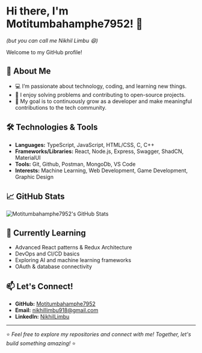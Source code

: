 # Hi there, I'm Motitumbahamphe7952! 👋
*(but you can call me Nikhil Limbu 😄)*

Welcome to my GitHub profile!

## 🚀 About Me
- 💻 I’m passionate about technology, coding, and learning new things.
- 🌟 I enjoy solving problems and contributing to open-source projects.
- 🎯 My goal is to continuously grow as a developer and make meaningful contributions to the tech community.

## 🛠️ Technologies & Tools
- **Languages:** TypeScript, JavaScript, HTML/CSS, C, C++
- **Frameworks/Libraries:** React, Node.js, Express, Swagger, ShadCN, MaterialUI
- **Tools:** Git, Github, Postman, MongoDb, VS Code
- **Interests:** Machine Learning, Web Development, Game Development, Graphic Design

## 📈 GitHub Stats
![Motitumbahamphe7952's GitHub Stats](https://github-readme-stats.vercel.app/api?username=Motitumbahamphe7952&show_icons=true&theme=radical)

## 🌱 Currently Learning
- Advanced React patterns & Redux Architecture
- DevOps and CI/CD basics
- Exploring AI and machine learning frameworks
- OAuth & database connectivity

## 📫 Let's Connect!
- **GitHub:** [Motitumbahamphe7952](https://github.com/Motitumbahamphe7952)
- **Email:** [nikhillimbu918@gmail.com](mailto:nikhillimbu918@gmail.com)
- **LinkedIn:** [NikhilLimbu](https://www.linkedin.com/in/nikhil-limbu-442209259/)
---

⭐️ *Feel free to explore my repositories and connect with me! Together, let's build something amazing!* ⭐️
